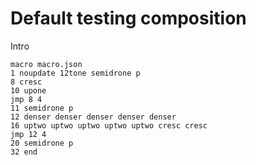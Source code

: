 # Default testing composition

Intro

``` composition
macro macro.json
1 noupdate 12tone semidrone p
8 cresc
10 upone
jmp 8 4
11 semidrone p
12 denser denser denser denser denser
16 uptwo uptwo uptwo uptwo uptwo cresc cresc
jmp 12 4
20 semidrone p
32 end
```